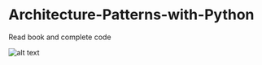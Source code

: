 # Architecture-Patterns-with-Python
Read book and complete code


![alt text](https://chitatel.by/storage/thumbs/03/h1001_w1001_037534ffb59ec783497255dfa7708f73.jpg)
